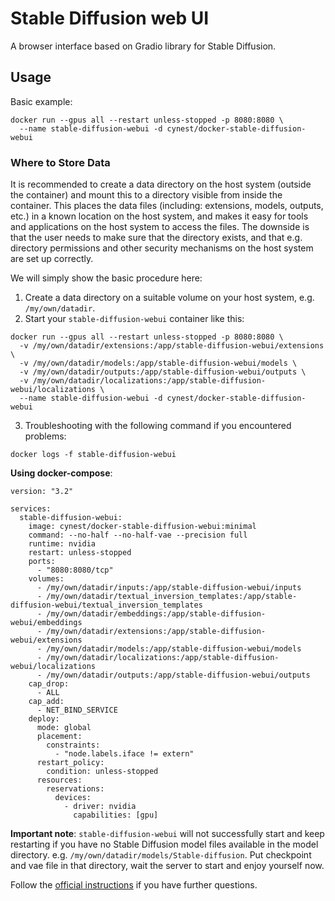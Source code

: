 # Stable Diffusion web UI
A browser interface based on Gradio library for Stable Diffusion.

## Usage

Basic example:
```
docker run --gpus all --restart unless-stopped -p 8080:8080 \
  --name stable-diffusion-webui -d cynest/docker-stable-diffusion-webui
```

### Where to Store Data

It is recommended to create a data directory on the host system (outside the container) and mount this to a directory visible from inside the container. This places the data files (including: extensions, models, outputs, etc.) in a known location on the host system, and makes it easy for tools and applications on the host system to access the files. The downside is that the user needs to make sure that the directory exists, and that e.g. directory permissions and other security mechanisms on the host system are set up correctly. 

We will simply show the basic procedure here:
1. Create a data directory on a suitable volume on your host system, e.g. `/my/own/datadir`.
2. Start your `stable-diffusion-webui` container like this:
```
docker run --gpus all --restart unless-stopped -p 8080:8080 \
  -v /my/own/datadir/extensions:/app/stable-diffusion-webui/extensions \
  -v /my/own/datadir/models:/app/stable-diffusion-webui/models \
  -v /my/own/datadir/outputs:/app/stable-diffusion-webui/outputs \
  -v /my/own/datadir/localizations:/app/stable-diffusion-webui/localizations \
  --name stable-diffusion-webui -d cynest/docker-stable-diffusion-webui
```
3. Troubleshooting with the following command if you encountered problems:
```
docker logs -f stable-diffusion-webui
```

**Using docker-compose**:
```
version: "3.2"

services:
  stable-diffusion-webui:
    image: cynest/docker-stable-diffusion-webui:minimal
    command: --no-half --no-half-vae --precision full
    runtime: nvidia
    restart: unless-stopped
    ports:
      - "8080:8080/tcp"
    volumes:
      - /my/own/datadir/inputs:/app/stable-diffusion-webui/inputs
      - /my/own/datadir/textual_inversion_templates:/app/stable-diffusion-webui/textual_inversion_templates
      - /my/own/datadir/embeddings:/app/stable-diffusion-webui/embeddings
      - /my/own/datadir/extensions:/app/stable-diffusion-webui/extensions
      - /my/own/datadir/models:/app/stable-diffusion-webui/models
      - /my/own/datadir/localizations:/app/stable-diffusion-webui/localizations
      - /my/own/datadir/outputs:/app/stable-diffusion-webui/outputs
    cap_drop:
      - ALL
    cap_add:
      - NET_BIND_SERVICE
    deploy:
      mode: global
      placement:
        constraints:
          - "node.labels.iface != extern"
      restart_policy:
        condition: unless-stopped
      resources:
        reservations:
          devices:
            - driver: nvidia
              capabilities: [gpu]
```

**Important note**: `stable-diffusion-webui` will not successfully start and keep restarting if you have no Stable Diffusion model files available in the model directory. e.g. `/my/own/datadir/models/Stable-diffusion`. Put checkpoint and vae file in that directory, wait the server to start and enjoy yourself now.

Follow the [official instructions](https://github.com/AUTOMATIC1111/stable-diffusion-webui/wiki) if you have further questions.
